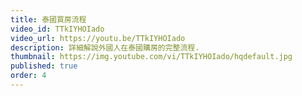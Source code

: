 ```yaml
---
title: 泰國買房流程
video_id: TTkIYHOIado
video_url: https://youtu.be/TTkIYHOIado
description: 詳細解說外國人在泰國購房的完整流程.
thumbnail: https://img.youtube.com/vi/TTkIYHOIado/hqdefault.jpg
published: true
order: 4
---
```

